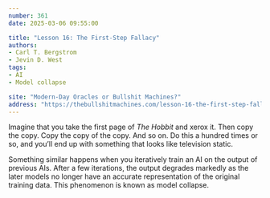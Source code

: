 ```yaml
---
number: 361
date: 2025-03-06 09:55:00

title: "Lesson 16: The First-Step Fallacy"
authors:
- Carl T. Bergstrom
- Jevin D. West
tags:
- AI
- Model collapse

site: "Modern-Day Oracles or Bullshit Machines?"
address: "https://thebullshitmachines.com/lesson-16-the-first-step-fallacy/index.html"
---
```


Imagine that you take the first page of *The Hobbit* and xerox it. Then copy the copy. Copy the copy of the copy. And so on. Do this a hundred times or so, and you’ll end up with something that looks like television static.

Something similar happens when you iteratively train an AI on the output of previous AIs. After a few iterations, the output degrades markedly as the later models no longer have an accurate representation of the original training data. This phenomenon is known as model collapse.